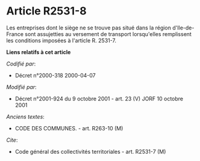 # Article R2531-8

Les entreprises dont le siège ne se trouve pas situé dans la région d'Ile-de-France sont assujetties au versement de
transport lorsqu'elles remplissent les conditions imposées à l'article R. 2531-7.

**Liens relatifs à cet article**

_Codifié par_:

  - Décret n°2000-318 2000-04-07

_Modifié par_:

  - Décret n°2001-924 du 9 octobre 2001 - art. 23 (V) JORF 10 octobre 2001

_Anciens textes_:

  - CODE DES COMMUNES. - art. R263-10 (M)

_Cite_:

  - Code général des collectivités territoriales - art. R2531-7 (M)
